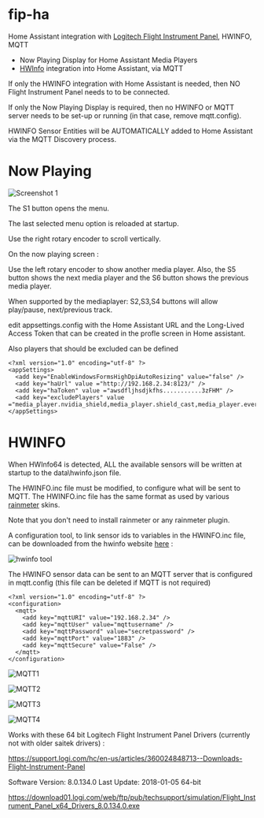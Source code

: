 # fip-ha

Home Assistant integration with [Logitech Flight Instrument Panel](https://www.logitechg.com/en-us/products/flight/flight-simulator-instrument-panel.945-000027.html), HWINFO, MQTT

- Now Playing Display for Home Assistant Media Players
- [HWInfo](https://www.hwinfo.com) integration into Home Assistant, via MQTT

If only the HWINFO integration with Home Assistant is needed, then NO Flight Instrument Panel needs to to be connected.

If only the Now Playing Display is required, then no HWINFO or MQTT server needs to be set-up or running (in that case, remove mqtt.config).

HWINFO Sensor Entities will be AUTOMATICALLY added to Home Assistant via the MQTT Discovery process.

# Now Playing

![Screenshot 1](https://i.imgur.com/UNOTXH2.jpeg)

The S1 button opens the menu.

The last selected menu option is reloaded at startup.

Use the right rotary encoder to scroll vertically.

On the now playing screen :

Use the left rotary encoder to show another media player.
Also, the S5 button shows the next media player and the S6 button shows the previous media player.

When supported by the mediaplayer: S2,S3,S4 buttons will allow play/pause, next/previous track.

edit appsettings.config with the Home Assistant URL and the Long-Lived Access Token that can be created in the profle screen in Home assistant.

Also players that should be excluded can be defined

```
<?xml version="1.0" encoding="utf-8" ?>
<appSettings>
  <add key="EnableWindowsFormsHighDpiAutoResizing" value="false" />
  <add key="haUrl" value ="http://192.168.2.34:8123/" />
  <add key="haToken" value ="awsdfljhsdjkfhs...........3zFHM" />
  <add key="excludePlayers" value ="media_player.nvidia_shield,media_player.shield_cast,media_player.everywhere,media_player.bedroom_dot,media_player.livingroom_dot"/>
</appSettings>
```

# HWINFO

When HWInfo64 is detected, ALL the available sensors will be written at startup to the data\hwinfo.json file.

The HWINFO.inc file must be modified, to configure what will be sent to MQTT.
The HWINFO.inc file has the same format as used by various [rainmeter](https://www.deviantart.com/pul53dr1v3r/art/Rainformer-2-9-3-HWiNFO-Edition-Rainmeter-789616481) skins.

Note that you don't need to install rainmeter or any rainmeter plugin.

A configuration tool, to link sensor ids to variables in the HWINFO.inc file, can be downloaded from the hwinfo website [here](https://www.hwinfo.com/beta/HWiNFOSharedMemoryViewer.exe.7z) :

![hwinfo tool](https://i.imgur.com/Px6jvw4.png)

The HWINFO sensor data can be sent to an MQTT server that is configured in mqtt.config (this file can be deleted if MQTT is not required)

```
<?xml version="1.0" encoding="utf-8" ?>
<configuration>
  <mqtt>
    <add key="mqttURI" value="192.168.2.34" />
    <add key="mqttUser" value="mqttusername" />
    <add key="mqttPassword" value="secretpassword" />
    <add key="mqttPort" value="1883" />
    <add key="mqttSecure" value="False" />
  </mqtt>
</configuration>
```

![MQTT1](https://i.imgur.com/KackkpM.png)

![MQTT2](https://i.imgur.com/p5S3FWw.png)

![MQTT3](https://i.imgur.com/AJBazTy.png)

![MQTT4](https://i.imgur.com/tkaNJDd.png)

Works with these 64 bit Logitech Flight Instrument Panel Drivers (currently not with older saitek drivers) :

https://support.logi.com/hc/en-us/articles/360024848713--Downloads-Flight-Instrument-Panel

Software Version: 8.0.134.0
Last Update: 2018-01-05
64-bit

https://download01.logi.com/web/ftp/pub/techsupport/simulation/Flight_Instrument_Panel_x64_Drivers_8.0.134.0.exe

